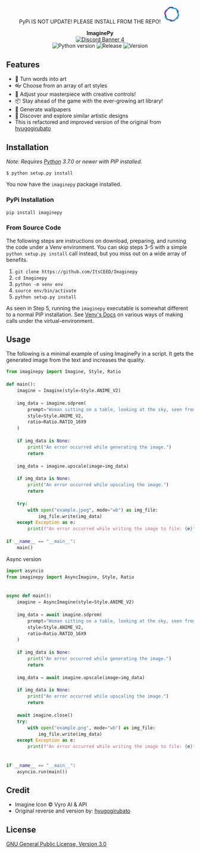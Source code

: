 <div align="center">
PyPi IS NOT UPDATE! PLEASE INSTALL FROM THE REPO!
<img src="https://github.com/ItsCEED/ImaginePy-Midjourney-Free-Alternative/blob/main/docs/imagine_logo.gif" width="10%">

**ImaginePy**
<br>
<a href="https://discord.gg/axfkjqWR5E" target="_blank">
  <img src="https://discordapp.com/api/guilds/1110314971012808774/widget.png?style=banner4" alt="Discord Banner 4">
</a>
<br>
<img src="https://img.shields.io/badge/python-3.7+-informational?style=plastic" alt="Python version">
<img src="https://img.shields.io/github/release-date/ItsCEED/ImaginePy-Midjourney-Free-Alternative?style=plastic" alt="Release">
<img src="https://img.shields.io/github/release/ItsCEED/ImaginePy-Midjourney-Free-Alternative?style=plastic" alt="Version">

</div>

## Features

- 🎨 Turn words into art
- 👓 Choose from an array of art styles
- 🔧 Adjust your masterpiece with creative controls!
- 📦 Stay ahead of the game with the ever-growing art library!
- 🌇 Generate wallpapers
- 🔎 Discover and explore similar artistic designs
- This is refactored and improved version of the original from [hyugogirubato]

## Installation

_Note: Requires [Python] 3.7.0 or newer with PIP installed._

```shell
$ python setup.py install
```

You now have the `imaginepy` package installed.

### PyPi Installation

```
pip install imaginepy
```

[Python]: https://python.org
[Venv's]: https://docs.python.org/3/tutorial/venv.html
[Venv's Docs]: https://docs.python.org/3/library/venv.html
[hyugogirubato]: https://github.com/hyugogirubato/pyImagine

### From Source Code

The following steps are instructions on download, preparing, and running the code under a Venv environment.
You can skip steps 3-5 with a simple `python setup.py install` call instead, but you miss out on a wide array of benefits.

1. `git clone https://github.com/ItsCEED/Imaginepy`
2. `cd Imaginepy`
3. `python -m venv env`
4. `source env/bin/activate`
5. `python setup.py install`

As seen in Step 5, running the `imaginepy` executable is somewhat different to a normal PIP installation.
See [Venv's Docs] on various ways of making calls under the virtual-environment.

[Python]: https://python.org
[Venv's]: https://docs.python.org/3/tutorial/venv.html
[Venv's Docs]: https://docs.python.org/3/library/venv.html
[hyugogirubato]: https://github.com/hyugogirubato/pyImagine

## Usage

The following is a minimal example of using ImaginePy in a script. It gets the generated image
from the text and increases the quality.

```python
from imaginepy import Imagine, Style, Ratio

def main():
    imagine = Imagine(style=Style.ANIME_V2)

    img_data = imagine.sdprem(
        prompt="Woman sitting on a table, looking at the sky, seen from behind",
        style=Style.ANIME_V2,
        ratio=Ratio.RATIO_16X9
    )

    if img_data is None:
        print("An error occurred while generating the image.")
        return

    img_data = imagine.upscale(image=img_data)

    if img_data is None:
        print("An error occurred while upscaling the image.")
        return

    try:
        with open("example.jpeg", mode="wb") as img_file:
            img_file.write(img_data)
    except Exception as e:
        print(f"An error occurred while writing the image to file: {e}")

if __name__ == "__main__":
    main()
```

Async version

```python
import asyncio
from imaginepy import AsyncImagine, Style, Ratio


async def main():
    imagine = AsyncImagine(style=Style.ANIME_V2)

    img_data = await imagine.sdprem(
        prompt="Woman sitting on a table, looking at the sky, seen from behind",
        style=Style.ANIME_V2,
        ratio=Ratio.RATIO_16X9
    )

    if img_data is None:
        print("An error occurred while generating the image.")
        return

    img_data = await imagine.upscale(image=img_data)

    if img_data is None:
        print("An error occurred while upscaling the image.")
        return

    await imagine.close()
    try:
        with open("example.png", mode="wb") as img_file:
            img_file.write(img_data)
    except Exception as e:
        print(f"An error occurred while writing the image to file: {e}")


if __name__ == "__main__":
    asyncio.run(main())
```

## Credit

- Imagine Icon &copy; Vyro AI & API
- Original reverse and version by: [hyugogirubato]

## License

[GNU General Public License, Version 3.0](LICENSE)
